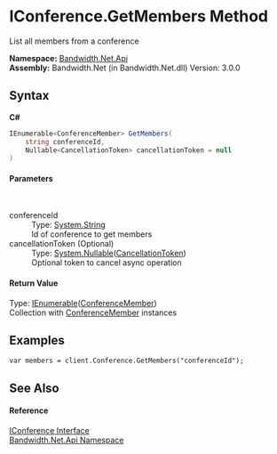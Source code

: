 ﻿# IConference.GetMembers Method 
 

List all members from a conference

**Namespace:**&nbsp;<a href ="N_Bandwidth_Net_Api.md">Bandwidth.Net.Api</a><br />**Assembly:**&nbsp;Bandwidth.Net (in Bandwidth.Net.dll) Version: 3.0.0

## Syntax

**C#**<br />
``` C#
IEnumerable<ConferenceMember> GetMembers(
	string conferenceId,
	Nullable<CancellationToken> cancellationToken = null
)
```


#### Parameters
&nbsp;<dl><dt>conferenceId</dt><dd>Type: <a href="http://msdn2.microsoft.com/en-us/library/s1wwdcbf" target="_blank">System.String</a><br />Id of conference to get members</dd><dt>cancellationToken (Optional)</dt><dd>Type: <a href="http://msdn2.microsoft.com/en-us/library/b3h38hb0" target="_blank">System.Nullable</a>(<a href="http://msdn2.microsoft.com/en-us/library/dd384802" target="_blank">CancellationToken</a>)<br />Optional token to cancel async operation</dd></dl>

#### Return Value
Type: <a href="http://msdn2.microsoft.com/en-us/library/9eekhta0" target="_blank">IEnumerable</a>(<a href ="T_Bandwidth_Net_Api_ConferenceMember.md">ConferenceMember</a>)<br />Collection with <a href ="T_Bandwidth_Net_Api_ConferenceMember.md">ConferenceMember</a> instances

## Examples

```
var members = client.Conference.GetMembers("conferenceId");
```


## See Also


#### Reference
<a href ="T_Bandwidth_Net_Api_IConference.md">IConference Interface</a><br /><a href ="N_Bandwidth_Net_Api.md">Bandwidth.Net.Api Namespace</a><br />